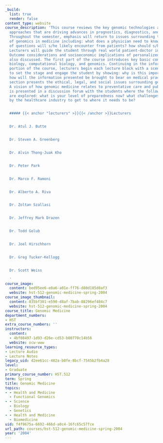 ```yaml
---
_build:
  list: true
  render: false
content_type: website
course_description: 'This course reviews the key genomic technologies and computational
  approaches that are driving advances in prognostics, diagnostics, and treatment.
  Throughout the semester, emphasis will return to issues surrounding the context
  of genomics in medicine including: what does a physician need to know? what sorts
  of questions will s/he likely encounter from patients? how should s/he respond?
  Lecturers will guide the student through real world patient-doctor interactions.
  Outcome considerations and socioeconomic implications of personalized medicine are
  also discussed. The first part of the course introduces key basic concepts of molecular
  biology, computational biology, and genomics. Continuing in the informatics applications
  portion of the course, lecturers begin each lecture block with a scenario, in order
  to set the stage and engage the student by showing: why is this important to know?
  how will the information presented be brought to bear on medical practice? The final
  section presents the ethical, legal, and social issues surrounding genomic medicine.
  A vision of how genomic medicine relates to preventative care and public health
  is presented in a discussion forum with the students where the following questions
  are explored: what is your level of preparedness now? what challenges must be met
  by the healthcare industry to get to where it needs to be?


  ##### {{< anchor "lecturers" >}}{{< /anchor >}}Lecturers


  Dr. Atul J. Butte


  Dr. Steven A. Greenberg


  Dr. Alvin Thong-Juak Kho


  Dr. Peter Park


  Dr. Marco F. Ramoni


  Dr. Alberto A. Riva


  Dr. Zoltan Szallasi


  Dr. Jeffrey Mark Drazen


  Dr. Todd Golub


  Dr. Joel Hirschhorn


  Dr. Greg Tucker-Kellogg


  Dr. Scott Weiss

  '
course_image:
  content: bed95ee6-e0a6-a01e-ff76-d80d185d8af3
  website: hst-512-genomic-medicine-spring-2004
course_image_thumbnail:
  content: 835bf301-e590-d8af-7bab-88296ef484c7
  website: hst-512-genomic-medicine-spring-2004
course_title: Genomic Medicine
department_numbers:
- HST
extra_course_numbers: ''
instructors:
  content:
  - 4bf88497-1d93-d26e-cd53-b08770c14b56
  website: ocw-www
learning_resource_types:
- Lecture Audio
- Lecture Notes
legacy_uid: d2ee61cc-482a-b0fe-8bcf-7545b2fb4a28
level:
- Graduate
primary_course_number: HST.512
term: Spring
title: Genomic Medicine
topics:
- - Health and Medicine
  - Functional Genomics
- - Science
  - Biology
  - Genetics
- - Health and Medicine
  - Biomedicine
uid: f4f9675a-6692-466d-a0c4-16fc65c57fce
url_path: courses/hst-512-genomic-medicine-spring-2004
year: '2004'
---
```


